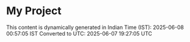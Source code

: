 # My Project

This content is dynamically generated in Indian Time (IST): 2025-06-08 00:57:05 IST
Converted to UTC: 2025-06-07 19:27:05 UTC
